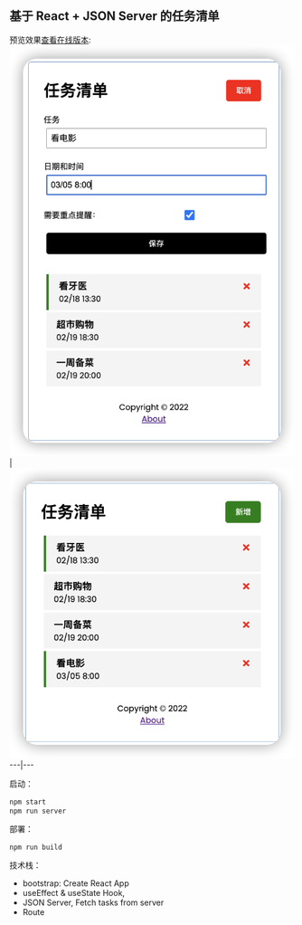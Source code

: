 ## 基于 React + JSON Server 的任务清单

预览效果[查看在线版本](https://gifted-pare-0363a7.netlify.app/):
![新增任务](public/example1.png) | ![新增完成](public/example2.png)
---|---

启动：

```
npm start
npm run server
```

部署：

```
npm run build
```

技术栈：

- bootstrap: Create React App
- useEffect & useState Hook,
- JSON Server, Fetch tasks from server
- Route
